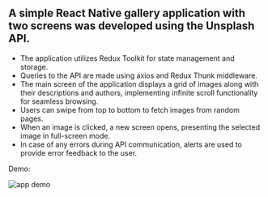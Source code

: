 ## A simple React Native gallery application with two screens was developed using the Unsplash API.
- The application utilizes Redux Toolkit for state management and storage.
- Queries to the API are made using axios and Redux Thunk middleware.
- The main screen of the application displays a grid of images along with their descriptions and authors, implementing infinite scroll functionality for seamless browsing.
- Users can swipe from top to bottom to fetch images from random pages.
- When an image is clicked, a new screen opens, presenting the selected image in full-screen mode.
- In case of any errors during API communication, alerts are used to provide error feedback to the user.

Demo:    

![app demo](demo.gif)

